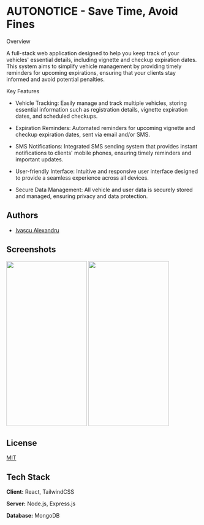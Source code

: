 
# AUTONOTICE - Save Time, Avoid Fines

Overview

A full-stack web application designed to help you keep track of your vehicles' essential details, including vignette and checkup expiration dates. This system aims to simplify vehicle management by providing timely reminders for upcoming expirations, ensuring that your clients stay informed and avoid potential penalties.

Key Features

* Vehicle Tracking: Easily manage and track multiple vehicles, storing essential information such as registration details, vignette expiration dates, and scheduled checkups.

* Expiration Reminders: Automated reminders for upcoming vignette and checkup expiration dates, sent via email and/or SMS.

* SMS Notifications: Integrated SMS sending system that provides instant notifications to clients' mobile phones, ensuring timely reminders and important updates.

* User-friendly Interface: Intuitive and responsive user interface designed to provide a seamless experience across all devices.

* Secure Data Management: All vehicle and user data is securely stored and managed, ensuring privacy and data protection.

## Authors

- [Ivașcu Alexandru](https://www.linkedin.com/in/ivsalex/)


## Screenshots

<img src="https://i.imgur.com/NPC2xLr.png" width="210" height="430">  <img src="https://i.imgur.com/aJcodvI.png" width="210" height="430">

## License

[MIT](https://choosealicense.com/licenses/mit/)

## Tech Stack

**Client:** React, TailwindCSS

**Server:** Node.js, Express.js

**Database:** MongoDB

